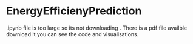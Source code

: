 # EnergyEfficienyPrediction
.ipynb file is too large so its not downloading . There is a pdf file availble download it you can see the code and visualisations. 
